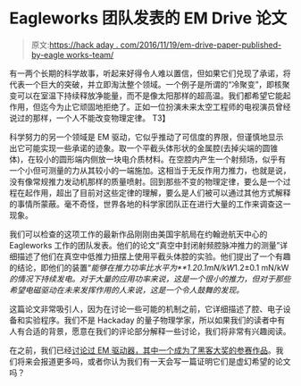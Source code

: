 # Eagleworks 团队发表的 EM Drive 论文

> 原文:[https://hack aday . com/2016/11/19/em-drive-paper-published-by-eagle works-team/](https://hackaday.com/2016/11/19/em-drive-paper-published-by-eagleworks-team/)

有一两个长期的科学故事，听起来好得令人难以置信，但如果它们兑现了承诺，将代表一个巨大的突破，并立即淘汰整个领域。一个例子是所谓的“冷聚变”，即核聚变可以在室温下持续释放净能量，而不是像太阳那样的超高温。我们都希望它能起作用，但迄今为止它顽固地拒绝了。正如一位扮演未来太空工程师的电视演员曾经说过的那样，一个人不能改变物理定律。
T3】

科学努力的另一个领域是 EM 驱动，它似乎推动了可信度的界限，但谨慎地显示出它可能实现一些承诺的迹象。取一个平截头体形状的金属腔(去掉尖端的圆锥体)，在较小的圆形端内侧放一块电介质材料。在空腔内产生一个射频场，似乎有一个小但可测量的力从其较小的一端施加。这相当于无反作用力推力，也就是说，没有像常规推力发动机那样的质量喷射。回到那些不变的物理定律，要么是一个过程在起作用，超出了目前对这些定律的理解，要么是人们被可以通过其他方式解释的事情所蒙蔽。毫不奇怪，世界各地的科学家团队正在进行大量的工作来调查这一现象。

我们可以检查的这项工作的最新作品刚刚由美国宇航局在约翰逊航天中心的 Eagleworks 工作的团队发表。他们的论文“真空中封闭射频腔脉冲推力的测量”详细描述了他们在真空中低推力扭摆上使用平截头体腔的实验。他们提出了一个有趣的结论，即他们的装置“*能够在推力功率比水平为**1.20.1mN/kW*1.2±0.1 mN/kW*的情况下持续发电。对于大量的应用功率来说，这是一个很小的推力，但对于那些希望电磁驱动在未来发挥作用的人来说，这是一个令人鼓舞的发现。*

这篇论文非常吸引人，因为在讨论一些可能的机制之前，它详细描述了腔、电子设备和实验程序。我们不是 Hackaday 的量子物理学家，所以如果我们的读者中有人有合适的背景，愿意在我们的评论部分解释一些讨论，我们将非常有兴趣阅读。

在之前，我们已经[讨论过 EM 驱动器，其中一个](http://hackaday.com/2015/08/19/the-em-drive-might-not-work-but-we-get-helicarriers-if-it-does/)[成为了黑客大奖的参赛作品](http://hackaday.com/2015/05/08/hackaday-prize-entry-an-em-drive/)。我们将来会报道更多吗，或者你认为我们有一天会写一篇证明它们是虚幻希望的论文吗？